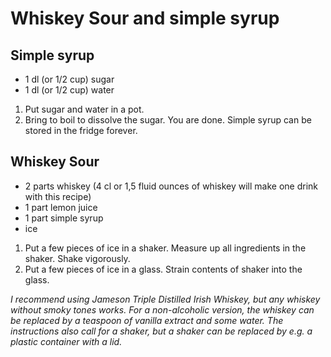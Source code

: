# Whiskey Sour and simple syrup

## Simple syrup

* 1 dl (or 1/2 cup) sugar
* 1 dl (or 1/2 cup) water

1. Put sugar and water in a pot.
2. Bring to boil to dissolve the sugar.
You are done. Simple syrup can be stored in the fridge forever.

## Whiskey Sour
* 2 parts whiskey (4 cl or 1,5 fluid ounces of whiskey will make one drink with this recipe)
* 1 part lemon juice
* 1 part simple syrup
* ice

1. Put a few pieces of ice in a shaker. Measure up all ingredients in the shaker. Shake vigorously.
2. Put a few pieces of ice in a glass. Strain contents of shaker into the glass.

*I recommend using Jameson Triple Distilled Irish Whiskey, but any whiskey without smoky tones works. For a non-alcoholic version, the whiskey can be replaced by a teaspoon of vanilla extract and some water. The instructions also call for a shaker, but a shaker can be replaced by e.g. a plastic container with a lid.*
